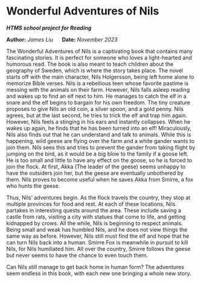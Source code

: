 Wonderful Adventures of Nils 
============================
***HTMS school project for Reading***

**Author:** *James Liu* &nbsp;&nbsp;&nbsp;&nbsp; **Date:** *November 2023*

The Wonderful Adventures of Nils is a captivating book that contains many fascinating stories. It is perfect for 
someone who loves a light-hearted and humorous read. The book is also meant to teach children about the geography of 
Sweden, which is where the story takes place. The novel starts off with the main character, Nils Holgersson, being left 
home alone to memorize Bible verses. Nils is a rebellious teen whose favorite pastime is messing with the animals on 
their farm. However, Nils falls asleep reading and wakes up to find an elf next to him. He manages to catch the elf in 
a snare and the elf begins to bargain for his own freedom. The tiny creature proposes to give Nils an old coin, a 
silver spoon, and a gold penny. Nils agrees, but at the last second, he tries to trick the elf and trap him again. 
However, Nils feels a stinging in his ears and instantly collapses. When he wakes up again, he finds that he has been 
turned into an elf! Miraculously, Nils also finds out that he can understand and talk to animals. While this is 
happening, wild geese are flying over the farm and a white gander wants to join them. Nils sees this and tries to 
prevent the gander from taking flight by jumping on the bird, as it would be a big blow to the family if a goose left. 
He is too small and little to have any effect on the goose, so he is forced to join the flock. At first, Akka 
(The leader of the geese) seems unhappy to have the outsiders join her, but the geese are eventually unbothered by 
them. Nils proves to become useful when he saves Akka from Smirre, a fox who hunts the geese.

Thus, Nils’ adventures begin. As the flock travels the country, they stop at multiple provinces for food and rest. At 
each of these locations, Nils partakes in interesting quests around the area. These include saving a castle from rats, 
visiting a city with statues that come to life, and getting kidnapped by crows. All the while, Nils is beginning to 
respect animals. Being small and weak has humbled Nils, and he does not view things the same way as before. However, 
Nils still must find the elf and hope that he can turn Nils back into a human. Smirre Fox is meanwhile in pursuit to 
kill Nils, for Nils humiliated him. All over the country, Smirre follows the geese but never seems to have the chance 
to even touch them.

Can Nils still manage to get back home in human form? The adventures seem endless in this book, with each new one 
bringing a whole new story.

